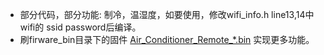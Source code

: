 
* 部分代码，部分功能: 制冷，温湿度，如要使用，修改wifi_info.h line13,14中wifi的 ssid password后编译。
* 刷firware_bin目录下的固件 [Air_Conditioner_Remote_*.bin](/firware_bin)  实现更多功能。

